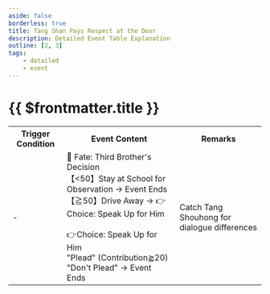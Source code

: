 ```yaml
---
aside: false
borderless: true
title: Tang Shan Pays Respect at the Door
description: Detailed Event Table Explanation
outline: [2, 3]
tags:
    - detailed
    - event
---
```


# {{ $frontmatter.title }}

<Table class="timeline-table">
    <tr class="timeline-header">
        <th>Trigger Condition</th>
        <th>Event Content</th>
        <th>Remarks</th>
    </tr>
	<tr>
		<td>-</td>
		<td>
			🎲 Fate: Third Brother's Decision <br>
			<span title="Tang Shan Joins Tang Clan">【<50】Stay at School for Observation → Event Ends </span> <br>
			【≧50】Drive Away → 👉Choice: Speak Up for Him <br>
			<br>
			👉Choice: Speak Up for Him <br>
			<span title="Morality+1, Social Skills-1, Contribution-20, Tang Shan Joins Tang Clan">"Plead" (Contribution≧20) </span> <br>
			"Don't Plead" → Event Ends <br>
		</td>
		<td>Catch Tang Shouhong for dialogue differences</td>
	</tr>
</table>